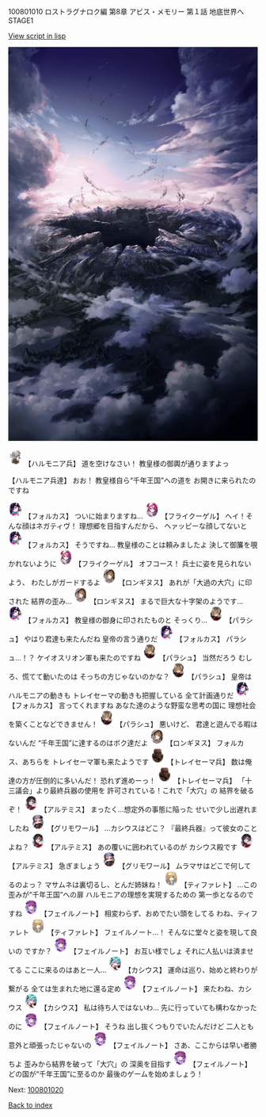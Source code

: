 100801010 ロストラグナロク編 第8章 アビス・メモリー 第１話 地底世界へ STAGE1

[View script in lisp](../scripts/100801010.txt)

![101_hole.png](../images/backgrounds/101_hole.png)

<img src="../images/units/3810001.png" alt="3810001.png" height="34"/>
【ハルモニア兵】
道を空けなさい！
教皇様の御輿が通りますよっ

【ハルモニア兵達】
おお！
教皇様自ら“千年王国”への道を
お開きに来られたのですね

<img src="../images/units/3301811.png" alt="3301811.png" height="34"/>
【フォルカス】
ついに始まりますね…

<img src="../images/units/3500211.png" alt="3500211.png" height="34"/>
【フライクーゲル】
ヘイ！そんな顔はネガティヴ！
理想郷を目指すんだから、
ヘァッピーな顔してないと

<img src="../images/units/3301811.png" alt="3301811.png" height="34"/>
【フォルカス】
そうですね…
教皇様のことは頼みましたよ
決して御簾を覗かれないように

<img src="../images/units/3500211.png" alt="3500211.png" height="34"/>
【フライクーゲル】
オフコース！
兵士に姿を見られないよう、
わたしがガードするよ

<img src="../images/units/3300111.png" alt="3300111.png" height="34"/>
【ロンギヌス】
あれが「大過の大穴」に印された
結界の歪み…

<img src="../images/units/3300111.png" alt="3300111.png" height="34"/>
【ロンギヌス】
まるで巨大な十字架のようです…

<img src="../images/units/3301811.png" alt="3301811.png" height="34"/>
【フォルカス】
教皇様の御身に印されたものと
そっくり…

<img src="../images/units/3200411.png" alt="3200411.png" height="34"/>
【パラシュ】
やはり君達も来たんだね
皇帝の言う通りだ

<img src="../images/units/3301811.png" alt="3301811.png" height="34"/>
【フォルカス】
パラシュ…！？
ケイオスリオン軍も来たのですね

<img src="../images/units/3200411.png" alt="3200411.png" height="34"/>
【パラシュ】
当然だろう
むしろ、慌てて動いたのは
そっちの方じゃないのかな？

<img src="../images/units/3200411.png" alt="3200411.png" height="34"/>
【パラシュ】
皇帝はハルモニアの動きも
トレイセーマの動きも把握している
全て計画通りだ

<img src="../images/units/3301811.png" alt="3301811.png" height="34"/>
【フォルカス】
言ってくれますね
あなた達のような野蛮な思考の国に
理想社会を築くことなどできません！

<img src="../images/units/3200411.png" alt="3200411.png" height="34"/>
【パラシュ】
悪いけど、
君達と遊んでる暇はないんだ
“千年王国”に達するのはボク達だよ

<img src="../images/units/3300111.png" alt="3300111.png" height="34"/>
【ロンギヌス】
フォルカス、あちらを
トレイセーマ軍も来たようです

<img src="../images/units/3830001.png" alt="3830001.png" height="34"/>
【トレイセーマ兵】
数は俺達の方が圧倒的に多いんだ！
恐れず進めーっ！

<img src="../images/units/3830001.png" alt="3830001.png" height="34"/>
【トレイセーマ兵】
「十三議会」より最終兵器の使用を
許可されている！これで「大穴」の
結界を破るぞ！

<img src="../images/units/3400111.png" alt="3400111.png" height="34"/>
【アルテミス】
まったく…想定外の事態に陥った
せいで少し出遅れましたね

<img src="../images/units/3501711.png" alt="3501711.png" height="34"/>
【グリモワール】
…カシウスはどこ？
『最終兵器』って彼女のことよね？

<img src="../images/units/3400111.png" alt="3400111.png" height="34"/>
【アルテミス】
あの覆いに囲われているのが
カシウス殿です

<img src="../images/units/3400111.png" alt="3400111.png" height="34"/>
【アルテミス】
急ぎましょう

<img src="../images/units/3501711.png" alt="3501711.png" height="34"/>
【グリモワール】
ムラマサはどこで何してるのよっ？
マサムネは裏切るし、とんだ姉妹ね！

<img src="../images/units/3503211.png" alt="3503211.png" height="34"/>
【ティファレト】
…この歪みが“千年王国”への扉
ハルモニアの理想を実現するための
第一歩となるのですね

<img src="../images/units/3401911.png" alt="3401911.png" height="34"/>
【フェイルノート】
相変わらず、おめでたい頭をしてる
わね、ティファレト

<img src="../images/units/3503211.png" alt="3503211.png" height="34"/>
【ティファレト】
フェイルノート…！
そんなに堂々と姿を現して良いの
ですか？

<img src="../images/units/3401911.png" alt="3401911.png" height="34"/>
【フェイルノート】
お互い様でしょ
それに人払いは済ませてる
ここに来るのはあと一人…

<img src="../images/units/3303111.png" alt="3303111.png" height="34"/>
【カシウス】
運命は巡り、始めと終わりが繋がる
全ては生まれた地に還る定め

<img src="../images/units/3401911.png" alt="3401911.png" height="34"/>
【フェイルノート】
来たわね、カシウス

<img src="../images/units/3303111.png" alt="3303111.png" height="34"/>
【カシウス】
私は待ち人ではないわ…
先に行っていても構わなかったのに

<img src="../images/units/3401911.png" alt="3401911.png" height="34"/>
【フェイルノート】
そうね
出し抜くつもりでいたんだけど
二人とも意外と頑張ったじゃないの

<img src="../images/units/3401911.png" alt="3401911.png" height="34"/>
【フェイルノート】
さあ、ここからは早い者勝ちよ
歪みから結界を破って「大穴」の
深奥を目指す

<img src="../images/units/3401911.png" alt="3401911.png" height="34"/>
【フェイルノート】
どの国が“千年王国”に至るのか
最後のゲームを始めましょう！

Next: [100801020](100801020.md)

[Back to index](index.md)
